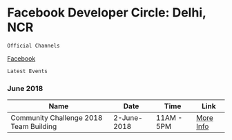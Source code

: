 # Facebook Developer Circle: Delhi, NCR

`Official Channels`

[Facebook](https://www.facebook.com/groups/DevCDelhiNCR/)

`Latest Events`

### June 2018

Name | Date | Time | Link
--- | --- | --- | ---
Community Challenge 2018 Team Building | 2-June-2018 | 11AM - 5PM | [More Info](https://www.facebook.com/events/205436156737562/)
